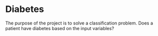 # Diabetes
The purpose of the project is to solve a classification problem. Does a patient have diabetes based on the input variables?
